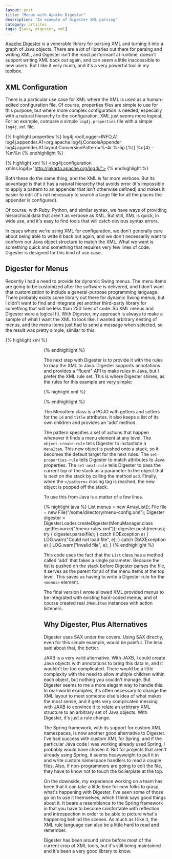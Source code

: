 ```yaml
---
layout: post
title: "Menus with Apache Digester"
description: "An example of Digester XML parsing"
category: articles
tags: [java, digester, xml]
---
```


[Apache Digester][digester] is a venerable library for parsing XML and turning it into
a graph of Java objects. There are a _lot_ of libraries out there for parsing and
writing XML, and Digester isn't the most performant at runtime, doesn't support
writing XML back out again, and can seem a little inaccessible to new users. But I
like it very much, and it's a very powerful tool in my toolbox.

[digester]:http://commons.apache.org/proper/commons-digester/

XML Configuration
-----------------

There is a particular use case for XML where the XML is used as a human-edited
configuration file. Of course, properties files are simple to use for this purpose,
but where more complex configuration is needed, especially with a natural hierarchy
to the configuration, XML just seems more logical. For an example, compare a simple
`log4j.properties` file with a simple `log4j.xml` file.

{% highlight properties %}
log4j.rootLogger=INFO,A1
log4j.appender.A1=org.apache.log4j.ConsoleAppender
log4j.appender.A1.layout.ConversionPattern=%-4r %-5p [%t] %c{4} - %m%n
{% endhighlight %}

{% highlight xml %}
<log4j:configuration xmlns:log4j="http://jakarta.apache.org/log4j/">
  <appender name="A1" class="org.apache.log4j.ConsoleAppender">
    <param name="Target" value="System.out"/>
    <param name="Threshold" value="INFO"/>
    <layout class="org.apache.log4j.PatternLayout">
      <param name="ConversionPattern" value="%-4r %-5p [%t] %c{4} - %m%n"/>
    </layout>
  </appender>
  <root>
    <appender-ref ref="CONSOLE"/>
  </root>
</log4j>
{% endhighlight %}
 
Both these do the same thing, and the XML is far more verbose. But its advantage
is that it has a natural hierarchy that avoids error (it's impossible to apply
a pattern to an appender that isn't otherwise defined) and makes it easier to
edit (it's not necessary to search a large file for all the places the
appender is configured).

Of course, with Ruby, Python, and similar syntax, we have ways of providing 
hierarchical data that aren't as verbose as XML. But still, XML is quick,
in wide use, and it's easy to find tools that will catch obvious syntax
errors.

In cases where we're using XML for configuration, we don't generally care
about being able to write it back out again, and we don't necessarily want
to conform our Java object structure to match the XML. What we want is
something quick and something that requires very few lines of code. Digester
is designed for this kind of use case.

Digester for Menus
------------------

Recently I had a need to provide for dynamic Swing menus. The menu items are
going to be customized after the software is delivered, and I don't want that
customization to include a general-purpose programming language. There probably
exists some library out there for dynamic Swing menus, but I didn't want to
find and integrate yet another third-party library for something that will be
less than 250 lines of code. So XML menus and Digester were a logical fit. With
Digester, my approach is always to make a sample of what I want the XML to look
like. I wanted arbitrary nesting of menus, and the menu items just had to send
a message when selected, so the result was pretty simple, similar to this:

{% highlight xml %}
<?xml version="1.0"?>
<menus>
  <menu id="1" title="Parent">
    <menu id="2" title="Child" />
    <menu id="3" title="Second Child" />
  </menu>
  <menu id="4" title="Menu" />
</menus>
{% endhighlight %}

The next step with Digester is to provide it with the rules to map the XML to Java.
Digester supports annotations and provides a "fluent" API to make rules in Java, but
I prefer the XML rule set. This is where Digester shines, as the rules for this
example are very simple:

{% highlight xml %}
<?xml version="1.0"?>
<digester-rules>
  <pattern value="*/menu">
    <object-create-rule classname="org.anvard.digester.MenuItem" />
    <set-properties-rule/>
    <set-next-rule methodname="add"/>
  </pattern>
</digester-rules>
{% endhighlight %}

The MenuItem class is a POJO with getters and setters for the `id` and `title`
attributes. It also keeps a list of its own children and provides an 'add'
method. 

The pattern specifies a set of actions that happen whenever it finds a menu
element at any level. The `object-create-rule` tells Digester to instantiate
a `MenuItem`. This new object is pushed onto a stack, so it becomes the default
target for the next rules. The `set-properties-rule` tells Digester to match 
attributes to Java properties. The `set-next-rule` tells Digester to pass the
current top of the stack as a parameter to the object that is next on the stack
by calling the method `add`. Finally, when the `</pattern>` closing tag is
reached, the new object is popped off the stack.

To use this from Java is a matter of a few lines.

{% highlight java %}
List<MenuItem> menus = new ArrayList<MenuItem>();
File file = new File("/some/directory/menu-config.xml");
Digester digester =
  DigesterLoader.createDigester(MenuManager.class
    .getResource("/menu-rules.xml"));
digester.push(menus);
try {
    digester.parse(file);
} catch (IOException e) {
    LOG.warn("Could not load file", e);
} catch (SAXException e) {
    LOG.warn("Invalid file", e);
}
{% endhighlight %}

This code uses the fact that the `List` class has a method called 'add' that
takes a single parameter. Because the list is pushed on the stack before Digester
parses the file, it serves as the parent for all of the menu items at the top
level. This saves us having to write a Digester rule for the `<menus>` element.

The final version I wrote allowed XML provided menus to be integrated with existing
hard-coded menus, and of course created real `JMenuItem` instances with action 
listeners. 

Why Digester, Plus Alternatives
-------------------------------

Digester uses SAX under the covers. Using SAX directly, even for this simple example,
would be painful. The less said about that, the better.

JAXB is a very valid alternative. With JAXB, I could create Java objects with
annotations to bring this data in, and it wouldn't be too complicated. There
would be a little complexity with the need to allow multiple children within
each object, but nothing you couldn't manage. But Digester seems to me a more
elegant way to handle this. In real-world examples, it's often necessary to
change the XML layout to meet someone else's idea of what makes the most sense,
and it gets very complicated messing with JAXB to convince it to relate an
arbitrary XML structure to an arbitrary set of Java objects. With Digester,
it's just a rule change.

The Spring framework, with its support for custom XML namespaces, is now
another good alternative to Digester. I've had success with custom XML for
Spring, and if the particular Java code I was working already used Spring, I
probably would have chosen it. But for projects that aren't already using
Spring, it seems heavyweight to pull it in and write custom namespace handlers
to read a couple files. Also, if non-programmers are going to edit the file,
they have to know not to touch the boilerplate at the top. 

On the downside, my experience working on a team has been that it can take a
little time for new folks to grasp what's happening with Digester. I've seen
some of those go on to use it themselves, which I think says good things
about it. It bears a resemblance to the Spring framework in that you have to
become comfortable with reflection and introspection in order to be able to
picture what's happening behind the scenes. As much as I like it, the XML
rule language can also be a little hard to read and remember.

Digester has been around since before most of the current crop of XML tools,
but it's still being maintained and it's been a very good library to know.

